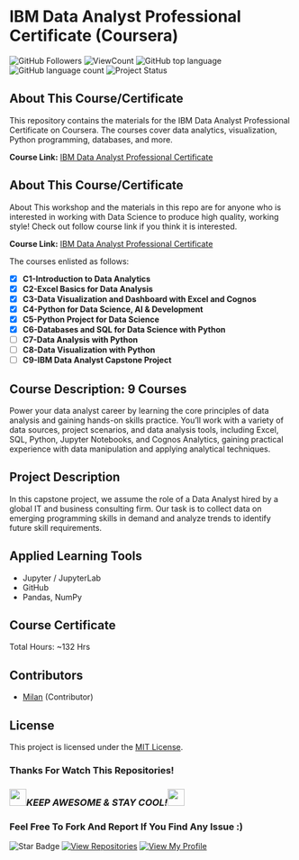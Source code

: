 # IBM Data Analyst Professional Certificate (Coursera)

![GitHub Followers](https://img.shields.io/github/followers/bdfd?label=Follow%20Me&logo=github)
![ViewCount](https://views.whatilearened.today/views/github/BDFD-LearningGround/IBM-Data-Analyst-Professional-Certificate_Coursera_.svg?cache=remove)
![GitHub top language](https://img.shields.io/github/languages/top/BDFD-LearningGround/IBM-Data-Analyst-Professional-Certificate_Coursera_?style=flat)
![GitHub language count](https://img.shields.io/github/languages/count/BDFD-LearningGround/IBM-Data-Analyst-Professional-Certificate_Coursera_?style=flat)
![Project Status](https://cdn.jsdelivr.net/gh/bdfd/Personal_Image_Repo/7.Color-Icon/Status/On_Progress.svg)

## About This Course/Certificate

This repository contains the materials for the IBM Data Analyst Professional Certificate on Coursera. The courses cover data analytics, visualization, Python programming, databases, and more.

**Course Link:** [IBM Data Analyst Professional Certificate](https://www.coursera.org/professional-certificates/ibm-data-analyst)

## About This Course/Certificate

About This workshop and the materials in this repo are for anyone who is interested in working with Data Science to produce high quality, working style! Check out follow course link if you think it is interested.

**Course Link:** [IBM Data Analyst Professional Certificate](https://www.coursera.org/professional-certificates/ibm-data-analyst)

The courses enlisted as follows:

- [x] **C1-Introduction to Data Analytics**
- [x] **C2-Excel Basics for Data Analysis**
- [x] **C3-Data Visualization and Dashboard with Excel and Cognos**
- [x] **C4-Python for Data Science, AI & Development**
- [x] **C5-Python Project for Data Science**
- [x] **C6-Databases and SQL for Data Science with Python**
- [ ] **C7-Data Analysis with Python**
- [ ] **C8-Data Visualization with Python**
- [ ] **C9-IBM Data Analyst Capstone Project**

## Course Description: 9 Courses

Power your data analyst career by learning the core principles of data analysis and gaining hands-on skills practice. You’ll work with a variety of data sources, project scenarios, and data analysis tools, including Excel, SQL, Python, Jupyter Notebooks, and Cognos Analytics, gaining practical experience with data manipulation and applying analytical techniques.

## Project Description

In this capstone project, we assume the role of a Data Analyst hired by a global IT and business consulting firm. Our task is to collect data on emerging programming skills in demand and analyze trends to identify future skill requirements.

## Applied Learning Tools

- Jupyter / JupyterLab
- GitHub
- Pandas, NumPy

## Course Certificate

Total Hours: ~132 Hrs

## Contributors

- [Milan](https://github.com/Kumarmilan02) (Contributor)

## License

This project is licensed under the [MIT License](LICENSE).
### Thanks For Watch This Repositories!

### <img src="https://media.giphy.com/media/WUlplcMpOCEmTGBtBW/giphy.gif" width="30"><i>KEEP AWESOME & STAY COOL!</i><img src="https://media.giphy.com/media/WUlplcMpOCEmTGBtBW/giphy.gif" width="30">

### Feel Free To Fork And Report If You Find Any Issue :)

![Star Badge](https://img.shields.io/static/v1?label=%F0%9F%8C%9F&message=If%20Useful&style=style=flat&color=BC4E99)
[![View Repositories](https://img.shields.io/badge/View-My_Repositories-blue?logo=GitHub)](https://github.com/bdfd?tab=repositories)
[![View My Profile](https://img.shields.io/badge/View-My_Profile-green?logo=GitHub)](https://github.com/bdfd)
</div>
